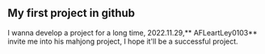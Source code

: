 ## My first project in github
I wanna develop a project for a long time,
2022.11.29,** AFLeartLey0103** invite me into his mahjong project,
I hope it'll be a successful project.
